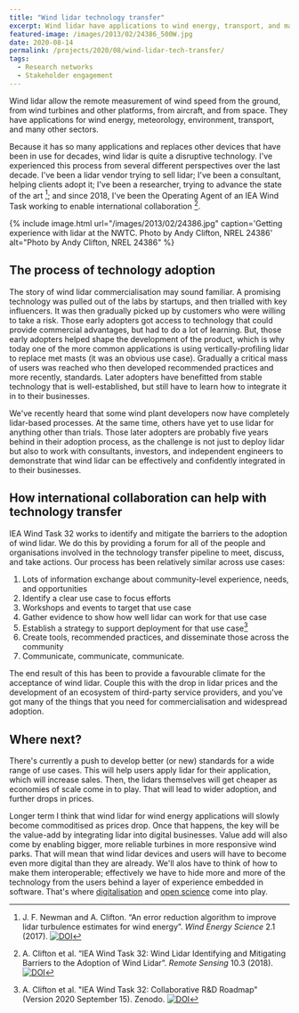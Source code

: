 ```yaml
---
title: "Wind lidar technology transfer"
excerpt: Wind lidar have applications to wind energy, transport, and many other sectors. I've been involved with research, development and deployment of wind lidar since 2008.
featured-image: /images/2013/02/24386_500W.jpg
date: 2020-08-14
permalink: /projects/2020/08/wind-lidar-tech-transfer/
tags:
  - Research networks
  - Stakeholder engagement
---
```


Wind lidar allow the remote measurement of wind speed from the ground, from wind turbines and other platforms, from aircraft, and from space. They have applications for wind energy, meteorology, environment, transport, and many other sectors. 

Because it has so many applications and replaces other devices that have been in use for decades, wind lidar is quite a disruptive technology. I've experienced this process from several different perspectives over the last decade. I've been a lidar vendor trying to sell lidar; I've been a consultant, helping clients adopt it; I've been a researcher, trying to advance the state of the art [^Newman_Clifton_2017]; and since 2018, I've been the Operating Agent of an IEA Wind Task working to enable international collaboration [^Clifton_Clive_2018].

{% include image.html url="/images/2013/02/24386.jpg" caption='Getting experience with lidar at the NWTC. Photo by Andy Clifton, NREL 24386' alt="Photo by Andy Clifton, NREL 24386" %}


## The process of technology adoption

The story of wind lidar commercialisation may sound familiar. A promising technology was pulled out of the labs by startups, and then trialled with key influencers. It was then gradually picked up by customers who were willing to take a risk. Those early adopters got access to technology that could provide commercial advantages, but had to do a lot of learning. But, those early adopters helped shape the development of the product, which is why today one of the more common applications is using vertically-profiling lidar to replace met masts (it was an obvious use case). Gradually a critical mass of users was reached who then developed recommended practices and more recently, standards. Later adopters have benefitted from stable technology that is well-established, but still have to learn how to integrate it in to their businesses. 

We've recently heard that some wind plant developers now have completely lidar-based processes. At the same time, others have yet to use lidar for anything other than trials. Those later adopters are probably five years behind in their adoption process, as the challenge is not just to deploy lidar but also to work with consultants, investors, and independent engineers to demonstrate that wind lidar can be effectively and confidently integrated in to their businesses.

## How international collaboration can help with technology transfer

IEA Wind Task 32 works to identify and mitigate the barriers to the adoption of wind lidar. We do this by providing a forum for all of the people and organisations involved in the technology transfer pipeline to meet, discuss, and take actions. Our process has been relatively similar across use cases:

1. Lots of information exchange about community-level experience, needs, and opportunities
1. Identify a clear use case to focus efforts
1. Workshops and events to target that use case
1. Gather evidence to show how well lidar can work for that use case
1. Establish a strategy to support deployment for that use case[^Task32_strategy]
1. Create tools, recommended practices, and disseminate those across the community
1. Communicate, communicate, communicate.

The end result of this has been to provide a favourable climate for the acceptance of wind lidar. Couple this with the drop in lidar prices and the development of an ecosystem of third-party service providers, and you've got many of the things that you need for commercialisation and widespread adoption.

## Where next?

There's currently a push to develop better (or new) standards for a wide range of use cases. This will help users apply lidar for their application, which will increase sales. Then, the lidars themselves will get cheaper as economies of scale come in to play. That will lead to wider adoption, and further drops in prices. 

Longer term I think that wind lidar for wind energy applications will slowly become commoditised as prices drop. Once that happens, the key will be the value-add by integrating lidar into digital businesses. Value add will also come by enabling bigger, more reliable turbines in more responsive wind parks. That will mean that wind lidar devices and users will have to become even more digital than they are already. We'll alos have to think of how to make them interoperable; effectively we have to hide more and more of the technology from the users behind a layer of experience embedded in software. That's where [digitalisation](../../../../tags/#digitalisation) and [open science](../../../../tags/#open-science) come into play.

[^Newman_Clifton_2017]: J. F. Newman and A. Clifton. “An error reduction algorithm to improve lidar turbulence estimates for wind energy”. _Wind Energy Science_ 2.1 (2017). [![DOI](https://img.shields.io/badge/DOI-10.5194%2Fwes--2--77--2017-blue)](https://doi.org/10.5194/wes-2-77-2017)

[^Clifton_Clive_2018]: A. Clifton et al. “IEA Wind Task 32: Wind Lidar Identifying and Mitigating Barriers to the Adoption of Wind Lidar”. _Remote Sensing_ 10.3 (2018). [![DOI](https://img.shields.io/badge/DOI-10.3390%2Frs10030406-blue)](https://doi.org/10.3390/rs10030406)

[^Task32_strategy]: A. Clifton et al. "IEA Wind Task 32: Collaborative R&D Roadmap" (Version 2020 September 15). Zenodo. [![DOI](https://img.shields.io/badge/DOI-10.5281%2Fzenodo.4030701-blue)](https://doi.org/10.5281/zenodo.4030701)
